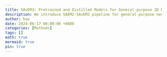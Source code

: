 ```yaml
---
title: SAvEM3: Pretrained and Distilled Models for General-purpose 3D Neuron Reconstruction
description: We introduce SAEM2-SAvEM3 pipeline for general-purpose neuron reconstruction, which extends general-purpose auxiliary tasks for SAM and lifts into the 3D U-Net by full-stage distillation.
author: hao
date: 2024-06-17 00:00:00 +0800
categories: [Methods]
tags: []
math: true
mermaid: true
pin: true
---
```

